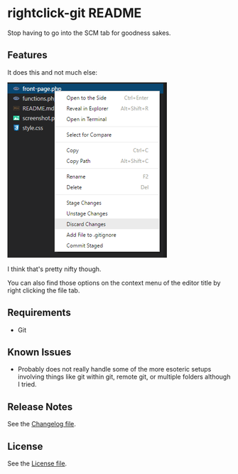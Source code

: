# rightclick-git README

Stop having to go into the SCM tab for goodness sakes.

## Features

It does this and not much else:

![Context Menu](images/Context-Menu.png)

I think that's pretty nifty though.

You can also find those options on the context menu of the editor title by right clicking the file tab.

## Requirements

- Git

## Known Issues

- Probably does not really handle some of the more esoteric
  setups involving things like git within git, remote git, or multiple folders although I tried.

## Release Notes

See the [Changelog file](CHANGELOG.md).

## License

See the [License file](LICENSE).
